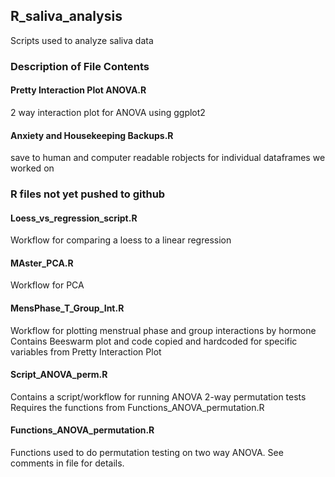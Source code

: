 ## R_saliva_analysis
 Scripts used to analyze saliva data


### Description of File Contents
####    Pretty Interaction Plot ANOVA.R
2 way interaction plot for ANOVA using ggplot2
####    Anxiety and Housekeeping Backups.R
save to human and computer readable robjects for individual dataframes we worked on

### R files not yet pushed to github
#### Loess_vs_regression_script.R
 Workflow for comparing a loess to a linear regression
#### MAster_PCA.R
 Workflow for PCA
#### MensPhase_T_Group_Int.R
 Workflow for plotting menstrual phase and group interactions by hormone
Contains Beeswarm plot and code copied and hardcoded for specific variables from Pretty Interaction Plot
#### Script_ANOVA_perm.R
Contains a script/workflow for running ANOVA 2-way permutation tests
 Requires the functions from Functions_ANOVA_permutation.R
#### Functions_ANOVA_permutation.R
Functions used to do permutation testing on two way ANOVA. See comments in file for details.

